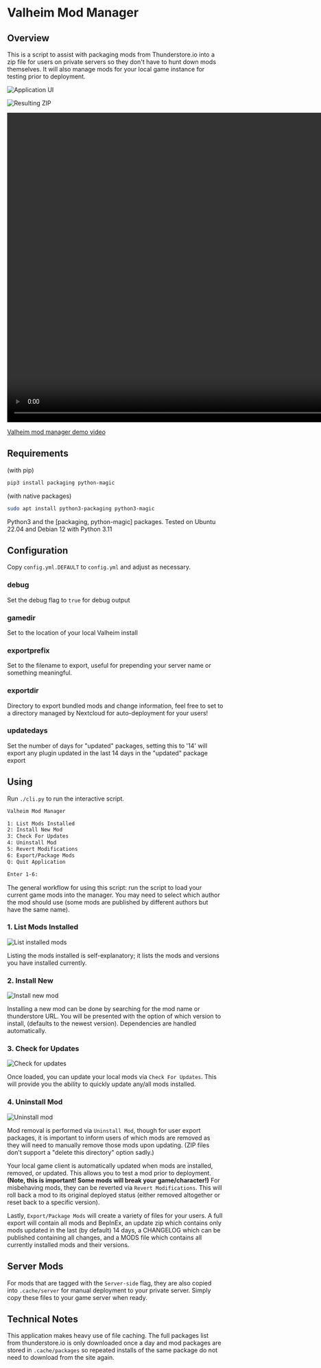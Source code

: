 # Valheim Mod Manager

## Overview

This is a script to assist with packaging mods from Thunderstore.io into a zip file for users on private servers so they don't have to hunt down mods themselves.  It will also manage mods for your local game instance for testing prior to deployment.

![Application UI](docs/images/screenshot-ui.png)

![Resulting ZIP](docs/images/screenshot-zip.png)

<video width="1280" height="720" controls=true autoplay=true muted=true>
  <source src="docs/videos/Valheim-mod-manager-demo.webm" type="video/webm">
</video> 

[Valheim mod manager demo video](docs/videos/Valheim-mod-manager-demo.webm)

## Requirements
(with pip)

```bash
pip3 install packaging python-magic
````

(with native packages)

```bash
sudo apt install python3-packaging python3-magic
```

Python3 and the [packaging, python-magic] packages.  Tested on Ubuntu 22.04 and Debian 12 with Python 3.11

## Configuration

Copy `config.yml.DEFAULT` to `config.yml` and adjust as necessary.

### debug

Set the debug flag to `true` for debug output

### gamedir

Set to the location of your local Valheim install

### exportprefix

Set to the filename to export, useful for prepending your server name or something meaningful.

### exportdir

Directory to export bundled mods and change information, feel free to set to a directory managed by Nextcloud for auto-deployment for your users!

### updatedays

Set the number of days for "updated" packages, setting this to '14' will export any plugin updated in the last 14 days in the "updated" package export


## Using

Run `./cli.py` to run the interactive script.

```bash
Valheim Mod Manager

1: List Mods Installed
2: Install New Mod
3: Check For Updates
4: Uninstall Mod
5: Revert Modifications
6: Export/Package Mods
Q: Quit Application

Enter 1-6:
```

The general workflow for using this script: run the script to load your current game mods into the manager.  You may need to select which author the mod should use (some mods are published by different authors but have the same name).

### 1. List Mods Installed

![List installed mods](docs/images/list-installed.gif)

Listing the mods installed is self-explanatory; it lists the mods and versions you have installed currently.

### 2. Install New

![Install new mod](docs/images/install-new.gif)

Installing a new mod can be done by searching for the mod name or thunderstore URL.
You will be presented with the option of which version to install, (defaults to the newest version).
Dependencies are handled automatically.

### 3. Check for Updates

![Check for updates](docs/images/check-updates.gif)

Once loaded, you can update your local mods via `Check For Updates`.
This will provide you the ability to quickly update any/all mods installed.

### 4. Uninstall Mod

![Uninstall mod](docs/images/remove-mod.gif)

Mod removal is performed via `Uninstall Mod`, though for user export packages, it is important to inform users of which mods are removed as they will need to manually remove those mods upon updating.
(ZIP files don't support a "delete this directory" option sadly.)

Your local game client is automatically updated when mods are installed, removed, or updated.
This allows you to test a mod prior to deployment.
**(Note, this is important!  Some mods will break your game/character!)**
For misbehaving mods, they can be reverted via `Revert Modifications`.
This will roll back a mod to its original deployed status (either removed altogether or reset back to a specific version).

Lastly, `Export/Package Mods` will create a variety of files for your users.  A full export will contain all mods and BepInEx, an update zip which contains only mods updated in the last (by default) 14 days, a CHANGELOG which can be published containing all changes, and a MODS file which contains all currently installed mods and their versions.


## Server Mods

For mods that are tagged with the `Server-side` flag, they are also copied into `.cache/server` for manual deployment to your private server.  Simply copy these files to your game server when ready.


## Technical Notes

This application makes heavy use of file caching.  The full packages list from thunderstore.io is only downloaded once a day and mod packages are stored in `.cache/packages` so repeated installs of the same package do not need to download from the site again.